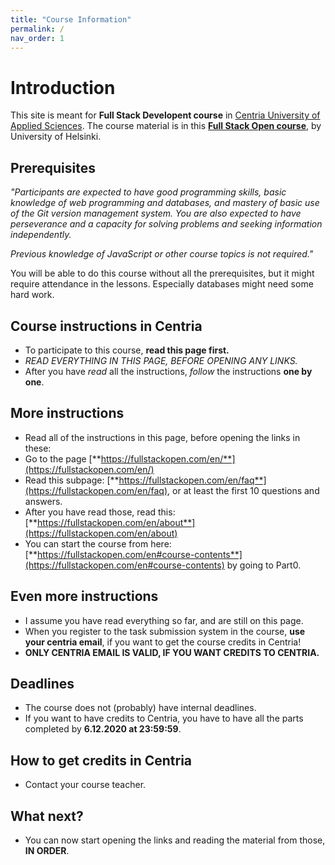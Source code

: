 ```yaml
---
title: "Course Information"
permalink: /
nav_order: 1
---
```


# Introduction

This site is meant for **Full Stack Developent course** in [Centria University of Applied Sciences](https://web.centria.fi/en). The course material is in this [**Full Stack Open course**](https://fullstackopen.com/en), by University of Helsinki.

## Prerequisites

*"Participants are expected to have good programming skills, basic knowledge of web programming and databases, and mastery of basic use of the Git version management system. You are also expected to have perseverance and a capacity for solving problems and seeking information independently.*

*Previous knowledge of JavaScript or other course topics is not required."*

You will be able to do this course without all the prerequisites, but it might require attendance in the lessons. Especially databases might need some hard work.

## Course instructions in Centria

* To participate to this course, **read this page first.**
* *READ EVERYTHING IN THIS PAGE, BEFORE OPENING ANY LINKS.*
* After you have *read* all the instructions, *follow* the instructions **one by one**.

## More instructions

* Read all of the instructions in this page, before opening the links in these: 
* Go to the page [**https://fullstackopen.com/en/**](https://fullstackopen.com/en/)
* Read this subpage: [**https://fullstackopen.com/en/faq**](https://fullstackopen.com/en/faq), or at least the first 10 questions and answers.
* After you have read those, read this: [**https://fullstackopen.com/en/about**](https://fullstackopen.com/en/about)
* You can start the course from here: [**https://fullstackopen.com/en#course-contents**](https://fullstackopen.com/en#course-contents) by going to Part0.

## Even more instructions

* I assume you have read everything so far, and are still on this page.
* When you register to the task submission system in the course, **use your centria email**, if you want to get the course credits in Centria!
* **ONLY CENTRIA EMAIL IS VALID, IF YOU WANT CREDITS TO CENTRIA.**

## Deadlines

* The course does not (probably) have internal deadlines.
* If you want to have credits to Centria, you have to have all the parts completed by **6.12.2020 at 23:59:59**.

## How to get credits in Centria

* Contact your course teacher.

## What next?

* You can now start opening the links and reading the material from those, **IN ORDER**.